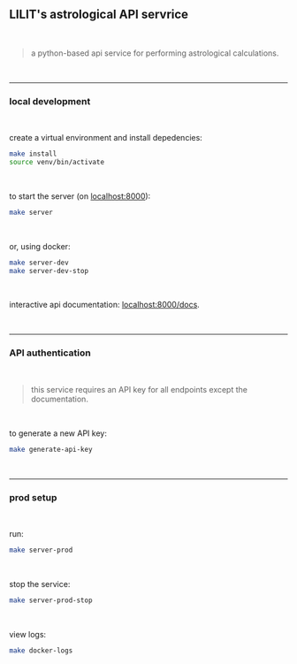## LILIT's astrological API servrice

<br>

> a python-based api service for performing astrological calculations.

<br>

---

### local development

<br>

create a virtual environment and install depedencies:

```bash
make install
source venv/bin/activate
```

<br>

to start the server (on [localhost:8000](http://localhost:8000)):

```bash
make server
```

<br>

or, using docker:

```bash
make server-dev
make server-dev-stop
```

<br>

interactive api documentation: [localhost:8000/docs](http://localhost:8000/docs).

<br>

---

### API authentication

<br>

> this service requires an API key for all endpoints except the documentation. 

<br>

to generate a new API key:

```bash
make generate-api-key
```

<br>

---

### prod setup

<br>

run:

```bash
make server-prod
```

<br>

stop the service:

```bash
make server-prod-stop
```

<br>

view logs:

```bash
make docker-logs
```
